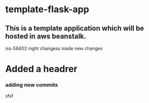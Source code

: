 # template-flask-app

## This is a template application which will be hosted in aws beanstalk. 
iss-58402
night changess
made new changes

# Added a headrer

### adding new commits
sfsf
